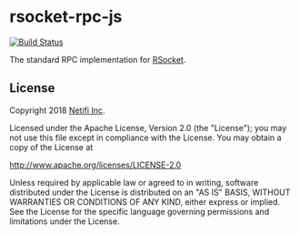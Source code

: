 # rsocket-rpc-js
[![Build Status](https://travis-ci.org/rsocket/rsocket-rpc-js.svg?branch=master)](https://travis-ci.org/rsocket/rsocket-rpc-js)

The standard RPC implementation for [RSocket](http://rsocket.io).

## License
Copyright 2018 [Netifi Inc](https://www.netifi.com).

Licensed under the Apache License, Version 2.0 (the "License");
you may not use this file except in compliance with the License.
You may obtain a copy of the License at

   http://www.apache.org/licenses/LICENSE-2.0

Unless required by applicable law or agreed to in writing, software
distributed under the License is distributed on an "AS IS" BASIS,
WITHOUT WARRANTIES OR CONDITIONS OF ANY KIND, either express or implied.
See the License for the specific language governing permissions and
limitations under the License.
